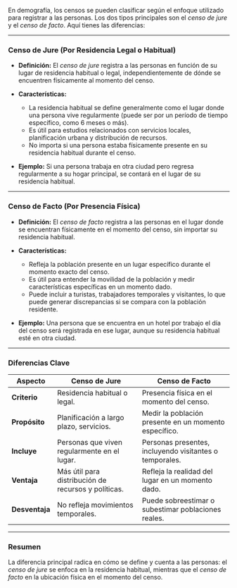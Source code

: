 En demografía, los censos se pueden clasificar según el enfoque utilizado para registrar a las personas. Los dos tipos principales son el *censo de jure* y el *censo de facto*. Aquí tienes las diferencias:

---

### **Censo de Jure** (Por Residencia Legal o Habitual)
- **Definición:** 
  El *censo de jure* registra a las personas en función de su lugar de residencia habitual o legal, independientemente de dónde se encuentren físicamente al momento del censo.
  
- **Características:**
  - La residencia habitual se define generalmente como el lugar donde una persona vive regularmente (puede ser por un período de tiempo específico, como 6 meses o más).
  - Es útil para estudios relacionados con servicios locales, planificación urbana y distribución de recursos.
  - No importa si una persona estaba físicamente presente en su residencia habitual durante el censo.

- **Ejemplo:**
  Si una persona trabaja en otra ciudad pero regresa regularmente a su hogar principal, se contará en el lugar de su residencia habitual.

---

### **Censo de Facto** (Por Presencia Física)
- **Definición:**
  El *censo de facto* registra a las personas en el lugar donde se encuentran físicamente en el momento del censo, sin importar su residencia habitual.

- **Características:**
  - Refleja la población presente en un lugar específico durante el momento exacto del censo.
  - Es útil para entender la movilidad de la población y medir características específicas en un momento dado.
  - Puede incluir a turistas, trabajadores temporales y visitantes, lo que puede generar discrepancias si se compara con la población residente.

- **Ejemplo:**
  Una persona que se encuentra en un hotel por trabajo el día del censo será registrada en ese lugar, aunque su residencia habitual esté en otra ciudad.

---

### **Diferencias Clave**

| Aspecto                  | Censo de Jure                             | Censo de Facto                           |
|--------------------------|-------------------------------------------|------------------------------------------|
| **Criterio**             | Residencia habitual o legal.             | Presencia física en el momento del censo. |
| **Propósito**            | Planificación a largo plazo, servicios.  | Medir la población presente en un momento específico. |
| **Incluye**              | Personas que viven regularmente en el lugar. | Personas presentes, incluyendo visitantes o temporales. |
| **Ventaja**              | Más útil para distribución de recursos y políticas. | Refleja la realidad del lugar en un momento dado. |
| **Desventaja**           | No refleja movimientos temporales.       | Puede sobreestimar o subestimar poblaciones reales. |

---

### **Resumen**
La diferencia principal radica en cómo se define y cuenta a las personas: el *censo de jure* se enfoca en la residencia habitual, mientras que el *censo de facto* en la ubicación física en el momento del censo.